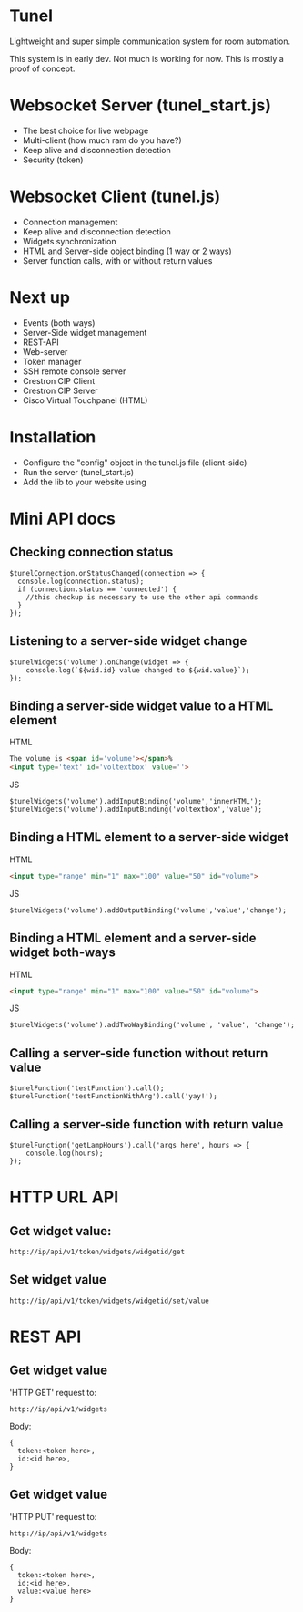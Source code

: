 # Tunel
Lightweight and super simple communication system for room automation.

This system is in early dev. Not much is working for now. This is mostly a proof of concept.

# Websocket Server (tunel_start.js)
* The best choice for live webpage
* Multi-client (how much ram do you have?)
* Keep alive and disconnection detection
* Security (token)

# Websocket Client (tunel.js)
* Connection management
* Keep alive and disconnection detection
* Widgets synchronization
* HTML and Server-side object binding (1 way or 2 ways)
* Server function calls, with or without return values

# Next up
* Events (both ways)
* Server-Side widget management
* REST-API
* Web-server
* Token manager
* SSH remote console server
* Crestron CIP Client
* Crestron CIP Server
* Cisco Virtual Touchpanel (HTML)

# Installation
* Configure the "config" object in the tunel.js file (client-side)
* Run the server (tunel_start.js)
* Add the lib to your website using *<script src="tunel.js"></script>*

# Mini API docs
## Checking connection status
```JS
$tunelConnection.onStatusChanged(connection => {
  console.log(connection.status);
  if (connection.status == 'connected') {
    //this checkup is necessary to use the other api commands
  }
});
```

## Listening to a server-side widget change
```JS
$tunelWidgets('volume').onChange(widget => {
    console.log(`${wid.id} value changed to ${wid.value}`);
});
```

## Binding a server-side widget value to a HTML element
HTML
```HTML
The volume is <span id='volume'></span>%
<input type='text' id='voltextbox' value=''>
```
JS
```JS
$tunelWidgets('volume').addInputBinding('volume','innerHTML');
$tunelWidgets('volume').addInputBinding('voltextbox','value');
```

## Binding a HTML element to a server-side widget
HTML
```HTML
<input type="range" min="1" max="100" value="50" id="volume">
```
JS
```JS
$tunelWidgets('volume').addOutputBinding('volume','value','change');
```

## Binding a HTML element and a server-side widget both-ways
HTML
```HTML
<input type="range" min="1" max="100" value="50" id="volume">
```
JS
```JS
$tunelWidgets('volume').addTwoWayBinding('volume', 'value', 'change');
```

## Calling a server-side function without return value
```JS
$tunelFunction('testFunction').call();
$tunelFunction('testFunctionWithArg').call('yay!');
```

## Calling a server-side function with return value
```JS
$tunelFunction('getLampHours').call('args here', hours => {
    console.log(hours);
});
```

# HTTP URL API
## Get widget value:
```
http://ip/api/v1/token/widgets/widgetid/get
```

## Set widget value
```
http://ip/api/v1/token/widgets/widgetid/set/value
```

# REST API
## Get widget value
'HTTP GET' request to:
```
http://ip/api/v1/widgets
```
Body:
```JS
{
  token:<token here>,
  id:<id here>,
}
```
## Get widget value
'HTTP PUT' request to:
```
http://ip/api/v1/widgets
```
Body:
```JS
{
  token:<token here>,
  id:<id here>,
  value:<value here>
}
```
